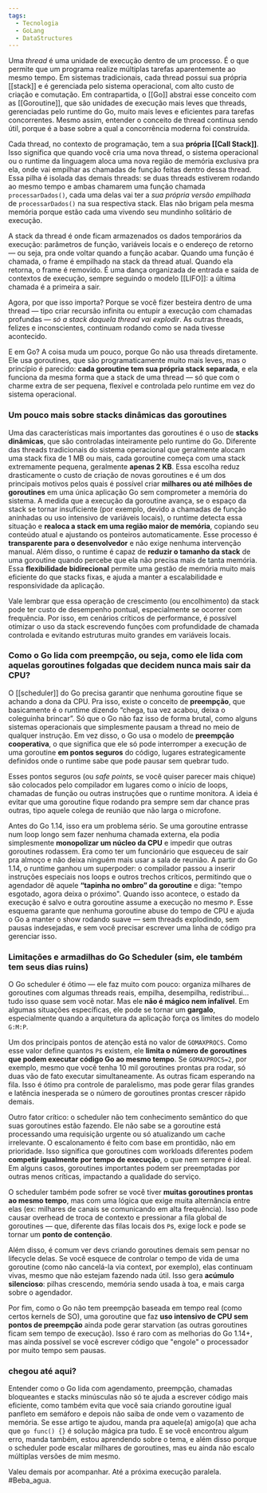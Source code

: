 ```yaml
---
tags:
  - Tecnologia
  - GoLang
  - DataStructures
---
```

Uma _thread_ é uma unidade de execução dentro de um processo. É o que permite que um programa realize múltiplas tarefas aparentemente ao mesmo tempo. Em sistemas tradicionais, cada thread possui sua própria [[stack]] e é gerenciada pelo sistema operacional, com alto custo de criação e comutação. Em contrapartida, o [[Go]] abstrai esse conceito com as [[Goroutine]], que são unidades de execução mais leves que threads, gerenciadas pelo runtime do Go, muito mais leves e eficientes para tarefas concorrentes. Mesmo assim, entender o conceito de thread continua sendo útil, porque é a base sobre a qual a concorrência moderna foi construída.

Cada thread, no contexto de programação, tem a sua **própria [[Call Stack]]**. Isso significa que quando você cria uma nova thread, o sistema operacional ou o runtime da linguagem aloca uma nova região de memória exclusiva pra ela, onde vai empilhar as chamadas de função feitas dentro dessa thread. Essa pilha é isolada das demais threads: se duas threads estiverem rodando ao mesmo tempo e ambas chamarem uma função chamada `processarDados()`, cada uma delas vai ter a _sua própria versão empilhada_ de `processarDados()` na sua respectiva stack. Elas não brigam pela mesma memória porque estão cada uma vivendo seu mundinho solitário de execução.

A stack da thread é onde ficam armazenados os dados temporários da execução: parâmetros de função, variáveis locais e o endereço de retorno — ou seja, pra onde voltar quando a função acabar. Quando uma função é chamada, o frame é empilhado na stack da thread atual. Quando ela retorna, o frame é removido. É uma dança organizada de entrada e saída de contextos de execução, sempre seguindo o modelo [[LIFO]]: a última chamada é a primeira a sair.

Agora, por que isso importa? Porque se você fizer besteira dentro de uma thread — tipo criar recursão infinita ou entupir a execução com chamadas profundas — _só a stack daquela thread vai explodir_. As outras threads, felizes e inconscientes, continuam rodando como se nada tivesse acontecido.

E em Go? A coisa muda um pouco, porque Go não usa threads diretamente. Ele usa goroutines, que são programaticamente muito mais leves, mas o princípio é parecido: **cada goroutine tem sua própria stack separada**, e ela funciona da mesma forma que a stack de uma thread — só que com o charme extra de ser pequena, flexível e controlada pelo runtime em vez do sistema operacional.

### Um pouco mais sobre stacks dinâmicas das goroutines

Uma das características mais importantes das goroutines é o uso de **stacks dinâmicas**, que são controladas inteiramente pelo runtime do Go. Diferente das threads tradicionais do sistema operacional que geralmente alocam uma stack fixa de 1 MB ou mais, cada goroutine começa com uma stack extremamente pequena, geralmente **apenas 2 KB**. Essa escolha reduz drasticamente o custo de criação de novas goroutines e é um dos principais motivos pelos quais é possível criar **milhares ou até milhões de goroutines** em uma única aplicação Go sem comprometer a memória do sistema. A medida que a execução da goroutine avança, se o espaço da stack se tornar insuficiente (por exemplo, devido a chamadas de função aninhadas ou uso intensivo de variáveis locais), o runtime detecta essa situação e **realoca a stack em uma região maior de memória**, copiando seu conteúdo atual e ajustando os ponteiros automaticamente. Esse processo é **transparente para o desenvolvedor** e não exige nenhuma intervenção manual. Além disso, o runtime é capaz de **reduzir o tamanho da stack** de uma goroutine quando percebe que ela não precisa mais de tanta memória. Essa **flexibilidade bidirecional** permite uma gestão de memória muito mais eficiente do que stacks fixas, e ajuda a manter a escalabilidade e responsividade da aplicação.

Vale lembrar que essa operação de crescimento (ou encolhimento) da stack pode ter custo de desempenho pontual, especialmente se ocorrer com frequência. Por isso, em cenários críticos de performance, é possível otimizar o uso da stack escrevendo funções com profundidade de chamada controlada e evitando estruturas muito grandes em variáveis locais.

### **Como o Go lida com preempção**, ou seja, como ele lida com aquelas goroutines folgadas que decidem nunca mais sair da CPU?

O [[scheduler]] do Go precisa garantir que nenhuma goroutine fique se achando a dona da CPU. Pra isso, existe o conceito de **preempção**, que basicamente é o runtime dizendo “chega, tua vez acabou, deixa o coleguinha brincar”. Só que o Go não faz isso de forma brutal, como alguns sistemas operacionais que simplesmente pausam a thread no meio de qualquer instrução. Em vez disso, o Go usa o modelo de **preempção cooperativa**, o que significa que ele só pode interromper a execução de uma goroutine **em pontos seguros** do código, lugares estrategicamente definidos onde o runtime sabe que pode pausar sem quebrar tudo.

Esses pontos seguros (ou _safe points_, se você quiser parecer mais chique) são colocados pelo compilador em lugares como o início de loops, chamadas de função ou outras instruções que o runtime monitora. A ideia é evitar que uma goroutine fique rodando pra sempre sem dar chance pras outras, tipo aquele colega de reunião que não larga o microfone.

Antes do Go 1.14, isso era um problema sério. Se uma goroutine entrasse num loop longo sem fazer nenhuma chamada externa, ela podia simplesmente **monopolizar um núcleo da CPU** e impedir que outras goroutines rodassem. Era como ter um funcionário que esqueceu de sair pra almoço e não deixa ninguém mais usar a sala de reunião. A partir do Go 1.14, o runtime ganhou um superpoder: o compilador passou a inserir instruções especiais nos loops e outros trechos críticos, permitindo que o agendador dê aquele **“tapinha no ombro” da goroutine** e diga: "tempo esgotado, agora deixa o próximo". Quando isso acontece, o estado da execução é salvo e outra goroutine assume a execução no mesmo `P`. Esse esquema garante que nenhuma goroutine abuse do tempo de CPU e ajuda o Go a manter o show rodando suave — sem threads explodindo, sem pausas indesejadas, e sem você precisar escrever uma linha de código pra gerenciar isso.

### Limitações e armadilhas do Go Scheduler (sim, ele também tem seus dias ruins)

O Go scheduler é ótimo — ele faz muito com pouco: organiza milhares de goroutines com algumas threads reais, empilha, desempilha, redistribui... tudo isso quase sem você notar. Mas ele **não é mágico nem infalível**. Em algumas situações específicas, ele pode se tornar um **gargalo**, especialmente quando a arquitetura da aplicação força os limites do modelo `G:M:P`.

Um dos principais pontos de atenção está no valor de `GOMAXPROCS`. Como esse valor define quantos `P`s existem, ele **limita o número de goroutines que podem executar código Go ao mesmo tempo**. Se `GOMAXPROCS=2`, por exemplo, mesmo que você tenha 10 mil goroutines prontas pra rodar, só duas vão de fato executar simultaneamente. As outras ficam esperando na fila. Isso é ótimo pra controle de paralelismo, mas pode gerar filas grandes e latência inesperada se o número de goroutines prontas crescer rápido demais.

Outro fator crítico: o scheduler não tem conhecimento semântico do que suas goroutines estão fazendo. Ele não sabe se a goroutine está processando uma requisição urgente ou só atualizando um cache irrelevante. O escalonamento é feito com base em prontidão, não em prioridade. Isso significa que goroutines com workloads diferentes podem **competir igualmente por tempo de execução**, o que nem sempre é ideal. Em alguns casos, goroutines importantes podem ser preemptadas por outras menos críticas, impactando a qualidade do serviço.

O scheduler também pode sofrer se você tiver **muitas goroutines prontas ao mesmo tempo**, mas com uma lógica que exige muita alternância entre elas (ex: milhares de canais se comunicando em alta frequência). Isso pode causar overhead de troca de contexto e pressionar a fila global de goroutines — que, diferente das filas locais dos `P`s, exige lock e pode se tornar um **ponto de contenção**.

Além disso, é comum ver devs criando goroutines demais sem pensar no lifecycle delas. Se você esquece de controlar o tempo de vida de uma goroutine (como não cancelá-la via context, por exemplo), elas continuam vivas, mesmo que não estejam fazendo nada útil. Isso gera **acúmulo silencioso**: pilhas crescendo, memória sendo usada à toa, e mais carga sobre o agendador.

Por fim, como o Go não tem preempção baseada em tempo real (como certos kernels de SO), uma goroutine que faz **uso intensivo de CPU sem pontos de preempção** ainda pode gerar starvation (as outras goroutines ficam sem tempo de execução). Isso é raro com as melhorias do Go 1.14+, mas ainda possível se você escrever código que "engole" o processador por muito tempo sem pausas.


### chegou até aqui?

Entender como o Go lida com agendamento, preempção, chamadas bloqueantes e stacks minúsculas não só te ajuda a escrever código mais eficiente, como também evita que você saia criando goroutine igual panfleto em semáforo e depois não saiba de onde vem o vazamento de memória. Se esse artigo te ajudou, manda pra aquele(a) amigo(a) que acha que `go func() {}` é solução mágica pra tudo. E se você encontrou algum erro, manda também, estou aprendendo sobre o tema, e além disso porque o scheduler pode escalar milhares de goroutines, mas eu ainda não escalo múltiplas versões de mim mesmo.

Valeu demais por acompanhar. Até a próxima execução paralela. #Beba_agua.